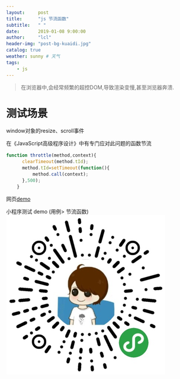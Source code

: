 ```yaml
---
layout:     post
title:      "js 节流函数"
subtitle:   " "
date:       2019-01-08 9:00:00
author:     "lcl"
header-img: "post-bg-kuaidi.jpg"
catalog: true
weather: sunny # 天气
tags:
    - js
---
```


> 在浏览器中,会经常频繁的超控DOM,导致渲染变慢,甚至浏览器奔溃.
# 测试场景
window对象的resize、scroll事件

在《JavaScript高级程序设计》中有专门应对此问题的函数节流

```js
function throttle(method,context){
      clearTimeout(method.tId);
      method.tId=setTimeout(function(){
          method.call(context);
      },500);
    }
```

<!--more-->

网页[demo](https://github.com/lcl-101/example/tree/master/%E8%8A%82%E6%B5%81%E5%87%BD%E6%95%B0)

小程序测试 demo (用例> 节流函数)
![image.png](https://raw.githubusercontent.com/lcl-101/example/master/%E8%8A%82%E6%B5%81%E5%87%BD%E6%95%B0/code.JPG
)
